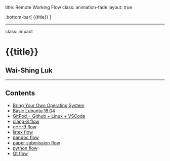 title: Remote Working Flow
class: animation-fade
layout: true

<!-- This slide will serve as the base layout for all your slides -->
.bottom-bar[
  {{title}}
]

---

class: impact

# {{title}}
## Wai-Shing Luk

---

## Contents

- [Bring Your Own Operating System](byoos.html)
- [Basic Lubuntu 18.04](lubuntu18-04.html)
- [GitPod = Github + Linux + VSCode](gitpod.html)
- [clang-8 flow](clangflow.html)
- [g++-9 flow](conceptsflow.html)
- [latex flow](latexflow.html)
- [pandoc flow](pandocFlow.html)
- [paper submission flow](papersubmissionflow.html)
- [python flow](pythonflow.html)
- [Qt flow](qtflow.html)
